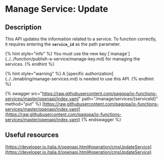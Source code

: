# Manage Service: Update

## Description

This API updates the information related to a service. To function correctly, it requires entering the **`service_id`** as the path parameter.

{% hint style="info" %}
You must use the new key \[\`manage\`]\(../../function/publish-a-service/manage-key.md) for managing the services.
{% endhint %}

{% hint style="warning" %}
A \[specific authorization]\(../../enabling/manage-services.md) is needed to use this API.
{% endhint %}

{% swagger src="https://raw.githubusercontent.com/pagopa/io-functions-services/master/openapi/index.yaml" path="/manage/services/{serviceId}" method="put" %}
[https://raw.githubusercontent.com/pagopa/io-functions-services/master/openapi/index.yaml](https://raw.githubusercontent.com/pagopa/io-functions-services/master/openapi/index.yaml)
{% endswagger %}

## Useful resources

[https://developer.io.italia.it/openapi.html#operation/cmsUpdateService](https://developer.io.italia.it/openapi.html#operation/cmsUpdateService)
